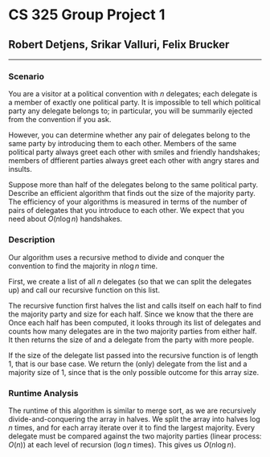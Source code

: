 # CS 325 Group Project 1

## Robert Detjens, Srikar Valluri, Felix Brucker

---

### Scenario

You are a visitor at a political convention with $n$ delegates; each delegate is a member of exactly one political party. It is impossible to tell which political party any delegate belongs to; in particular, you will be summarily ejected from the convention if you ask.

However, you can determine whether any pair of delegates belong to the same party by introducing them to each other. Members of the same political party always greet each other with smiles and friendly handshakes; members of dffierent parties always greet each other with angry stares and insults.

Suppose more than half of the delegates belong to the same political party. Describe an efficient algorithm that finds out the size of the majority party. The efficiency of your algorithms is measured in terms of the number of pairs of delegates that you introduce to each other. We expect that you need about $O(n\log{n})$ handshakes.

### Description

Our algorithm uses a recursive method to divide and conquer the convention to find the majority in $n\log{n}$ time.

First, we create a list of all $n$ delegates (so that we can split the delegates up) and call our recursive function on this list.

The recursive function first halves the list and calls itself on each half to find the majority party and size for each half.
Since we know that the there are
Once each half has been computed, it looks through its list of delegates and counts how many delegates are in the two majority parties from either half.
It then returns the size of and a delegate from the party with more people.

If the size of the delegate list passed into the recursive function is of length 1, that is our base case.
We return the (only) delegate from the list and a majority size of 1, since that is the only possible outcome for this array size.

### Runtime Analysis

The runtime of this algorithm is similar to merge sort, as we are recursively divide-and-conquering the array in halves. We split the array into halves $\log{n}$ times, and for each array iterate over it to find the largest majority. Every delegate must be compared against the two majority parties (linear process: $O(n)$) at each level of recursion ($\log{n}$ times). This gives us $O(n\log{n})$.
